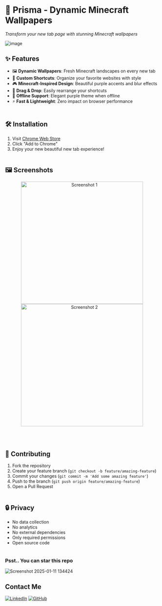 # 🌟 Prisma - Dynamic Minecraft Wallpapers

<em>Transform your new tab page with stunning Minecraft wallpapers</em>

![image](https://github.com/user-attachments/assets/dcfd8e66-8afd-44da-93c5-b9b2fa802e42)

## ✨ Features

- 🖼️ **Dynamic Wallpapers**: Fresh Minecraft landscapes on every new tab
- 📌 **Custom Shortcuts**: Organize your favorite websites with style
- 🎮 **Minecraft-Inspired Design**: Beautiful purple accents and blur effects
- 🔄 **Drag & Drop**: Easily rearrange your shortcuts
- 💜 **Offline Support**: Elegant purple theme when offline
- ⚡ **Fast & Lightweight**: Zero impact on browser performance
<br/><br/>

## 🛠️ Installation

1. Visit [Chrome Web Store](https://chromewebstore.google.com/detail/prisma-classy-minecraft-w/ncidcddjmndmgdpjepghgpbleakdmnbp)
2. Click "Add to Chrome"
3. Enjoy your new beautiful new tab experience!
<br/><br/>

## 🖼️ Screenshots

<p align="center">
  <img src="https://i.ibb.co/C9hc7vD/Screenshot-2025-01-28-153643.png" alt="Screenshot 1" width="400"/>
  <img src="https://i.ibb.co/tZppWr8/Screenshot-2025-01-28-153846.png" alt="Screenshot 2" width="400"/>
</p>
<br/><br/>

## 🤝 Contributing

1. Fork the repository
2. Create your feature branch (`git checkout -b feature/amazing-feature`)
3. Commit your changes (`git commit -m 'Add some amazing feature'`)
4. Push to the branch (`git push origin feature/amazing-feature`)
5. Open a Pull Request
<br/><br/>

## 🔒 Privacy
- No data collection
- No analytics
- No external dependencies
- Only required permissions
- Open source code
<br/><br/>

### Psst.. You can star this repo
![Screenshot 2025-01-11 134424](https://github.com/user-attachments/assets/07a3cf3b-b6b0-4b30-bc18-0812702e3eb7)

## Contact Me
[![LinkedIn](https://img.shields.io/badge/LinkedIn-0A66C2.svg?style=for-the-badge&logo=LinkedIn&logoColor=white)](https://www.linkedin.com/in/dev-swati/)
[![GitHub](https://img.shields.io/badge/GitHub-100000?style=for-the-badge&logo=github&logoColor=white)](https://www.github.com/swatified/)
